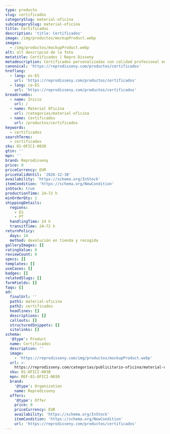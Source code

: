 ```yaml
---
type: producto
slug: certificados
categorySlug: material-oficina
subcategorySlug: material-oficina
title: Certificados
description: 'title: Certificados'
image: /img/productos/mockupProduct.webp
images:
  - /img/productos/mockupProduct.webp
alt: alt descripció de la foto
metatitle: Certificados | Repro Disseny
metadescription: Certificados personalizadas con calidad profesional en Cataluña.
canonical: 'https://reprodisseny.com/productos/certificados'
hreflang:
  - lang: es-ES
    url: 'https://reprodisseny.com/productos/certificados'
  - lang: ca-ES
    url: 'https://reprodisseny.com/productos/certificados'
breadcrumbs:
  - name: Inicio
    url: /
  - name: Material Oficina
    url: /categorias/material-oficina
  - name: Certificados
    url: /productos/certificados
keywords:
  - certificados
searchTerms:
  - certificados
sku: 01-OFICI-0030
gtin: ''
mpn: ''
brand: Reprodisseny
price: 0
priceCurrency: EUR
priceValidUntil: '2026-12-30'
availability: 'https://schema.org/InStock'
itemCondition: 'https://schema.org/NewCondition'
inStock: true
productionTime: 24–72 h
minOrderQty: 1
shippingDetails:
  regions:
    - ES
    - PT
  handlingTime: 24 h
  transitTime: 24–72 h
returnPolicy:
  days: 14
  method: devolución en tienda y recogida
galleryImages: []
ratingValue: 0
reviewCount: 0
specs: []
templates: []
useCases: []
badges: []
relatedSlugs: []
formFields: []
faqs: []
ad:
  finalUrl: ''
  path1: material-oficina
  path2: certificados
  headlines: []
  descriptions: []
  callouts: []
  structuredSnippets: []
  sitelinks: []
schema:
  '@type': Product
  name: Certificados
  description: ''
  image:
    - 'https://reprodisseny.com/img/productos/mockupProduct.webp'
  url: >-
    https://reprodisseny.com/categorias/publicitario-oficina/material-oficina/certificados
  sku: 01-OFICI-0030
  mpn: REF-01-OFICI-0030
  brand:
    '@type': Organization
    name: Reprodisseny
  offers:
    '@type': Offer
    price: 0
    priceCurrency: EUR
    availability: 'https://schema.org/InStock'
    itemCondition: 'https://schema.org/NewCondition'
    url: 'https://reprodisseny.com/productos/certificados'
---
```


